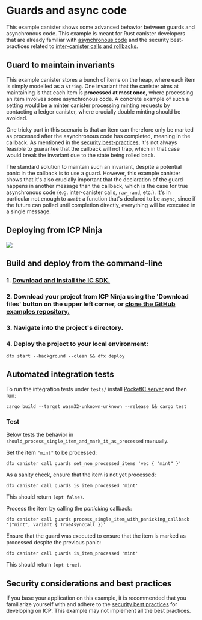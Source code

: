 # Guards and async code

This example canister shows some advanced behavior between guards and asynchronous code. This example is meant for Rust
canister developers that are already familiar
with [asynchronous code](https://internetcomputer.org/docs/references/async-code)
and the security best-practices related
to [inter-canister calls and rollbacks](https://internetcomputer.org/docs/building-apps/security/inter-canister-calls#inter-canister-calls-and-rollbacks).

## Guard to maintain invariants

This example canister stores a bunch of items on the heap, where each item is simply modelled as a `String`. One
invariant that the canister aims at maintaining is that each item is **processed at most once**, where processing an
item involves some asynchronous code. A concrete example of such a setting would be a minter canister processing minting
requests by contacting a ledger canister, where crucially double minting should be avoided.

One tricky part in this scenario is that an item can therefore only be marked as processed after the asynchronous code
has completed, meaning in the callback. As mentioned in
the [security best-practices](https://internetcomputer.org/docs/building-apps/security/inter-canister-calls#securely-handle-traps-in-callbacks),
it's not always feasible to guarantee that the callback will not trap, which in that case would break the invariant due
to the state being rolled back.

The standard solution to maintain such an invariant, despite a potential panic in the callback is to use a guard.
However, this example canister shows that it's also crucially important that the declaration of the guard happens in
another message than the callback, which is the case for true asynchronous code (e.g. inter-canister calls, `raw_rand`,
etc.). It's in particular not enough to `await` a function that's declared to be `async`, since if the future can polled
until completion directly, everything will be executed in a single message.

## Deploying from ICP Ninja

[![](https://icp.ninja/assets/open.svg)](https://icp.ninja/editor?g=https://github.com/dfinity/examples/tree/master/rust/counter)

## Build and deploy from the command-line

### 1. [Download and install the IC SDK.](https://internetcomputer.org/docs/building-apps/getting-started/install)

### 2. Download your project from ICP Ninja using the 'Download files' button on the upper left corner, or [clone the GitHub examples repository.](https://github.com/dfinity/examples/)

### 3. Navigate into the project's directory.

### 4. Deploy the project to your local environment:

```
dfx start --background --clean && dfx deploy
```

## Automated integration tests

To run the integration tests under `tests/` install [PocketIC server](https://github.com/dfinity/pocketic) and then run:

```shell
cargo build --target wasm32-unknown-unknown --release && cargo test
```

### Test

Below tests the behavior in `should_process_single_item_and_mark_it_as_processed` manually.

Set the item `"mint"` to be processed:

```shell
dfx canister call guards set_non_processed_items 'vec { "mint" }'
```

As a sanity check, ensure that the item is not yet processed:

```shell
dfx canister call guards is_item_processed 'mint'
```

This should return `(opt false)`.

Process the item by calling the *panicking* callback:

```shell
dfx canister call guards process_single_item_with_panicking_callback  '("mint", variant { TrueAsyncCall })'
```

Ensure that the guard was executed to ensure that the item is marked as processed despite the previous panic:

```shell
dfx canister call guards is_item_processed 'mint'
```

This should return `(opt true)`.

## Security considerations and best practices

If you base your application on this example, it is recommended that you familiarize yourself with and adhere to the [security best practices](https://internetcomputer.org/docs/building-apps/security/overview) for developing on ICP. This example may not implement all the best practices.
